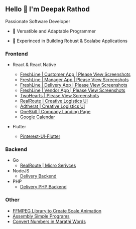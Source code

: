 ## Hello 👋 I'm **Deepak Rathod**

Passionate Software Developer

- 🔎 Versatible and Adaptable Programmer

- 💼 Experinced in Building Robust & Scalabe Applications

### Frontend
  - React & React Native
    - [FreshLine | Customer App | Please View Screenshots](https://github.com/rathoddeepak/freshline-customer)
    - [FreshLine | Manager App | Please View Screenshots](https://github.com/rathoddeepak/freshline-manager-app)
    - [FreshLine | Delivery App | Please View Screenshots](https://github.com/rathoddeepak/freshline-delivery)
    - [FreshLine | Vendor App | Please View Screenshots](https://github.com/rathoddeepak/freshline-vendor)
    - [TwoHearts | Please View Screenshots](https://github.com/rathoddeepak/two-hearts)
    - [RealRoute | Creative Logistics UI](https://rathoddeepak.github.io/realroute)
    - [Adtherat | Creative Logistics UI](https://rathoddeepak.github.io/Adtherat)
    - [OneSkill | Company Landing Page](https://rathoddeepak.github.io/oneskill)
    - [Google Calendar](https://github.com/rathoddeepak/google-calendar)

  - Flutter
    - [Pinterest-UI-Flutter](https://github.com/rathoddeepak/Pinterest-UI-Flutter)

### Backend
  - Go
    - [RealRoute | Micro Serivces](https://github.com/rathoddeepak/real-route-go-backend)
  - NodeJS
    - [Delivery Backend](https://github.com/rathoddeepak/freshline-backend)
  - PHP
    - [Delivery PHP Backend](https://github.com/rathoddeepak/clufter-backend-php)

### Other
   - [FFMPEG Library to Create Scale Animation](https://github.com/rathoddeepak/ffmpeg-nodejs-scripter)
   - [Assembly Simple Programs](https://github.com/rathoddeepak/ASM8086)
   - [Convert Numbers in Marathi Words](https://github.com/rathoddeepak/numbers-in-marathi)
